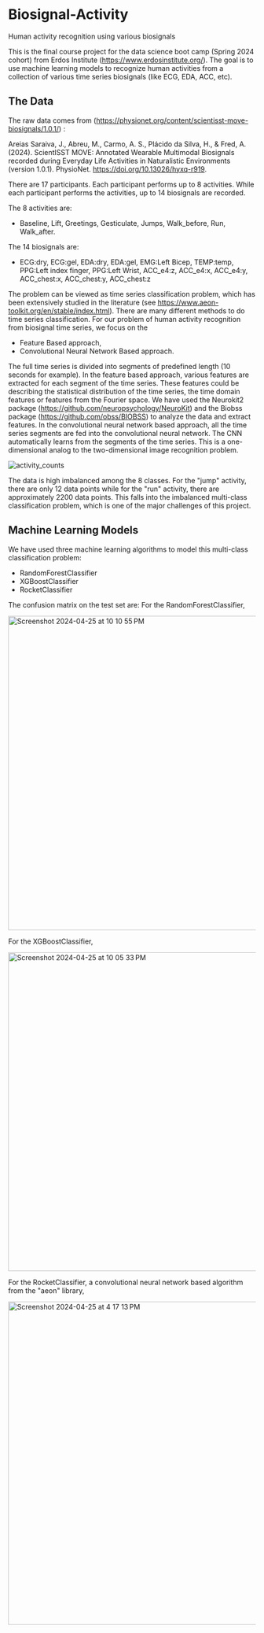# Biosignal-Activity
Human activity recognition using various biosignals 

This is the final course project for the data science boot camp (Spring 2024 cohort) from Erdos Institute (https://www.erdosinstitute.org/).
The goal is to use machine learning models to recognize human activities from a collection of various time series biosignals (like ECG, EDA, ACC, etc).


## The Data
The raw data comes from (https://physionet.org/content/scientisst-move-biosignals/1.0.1/) : 

Areias Saraiva, J., Abreu, M., Carmo, A. S., Plácido da Silva, H., & Fred, A. (2024). ScientISST MOVE: Annotated Wearable Multimodal Biosignals recorded during Everyday Life Activities in Naturalistic Environments (version 1.0.1). PhysioNet. https://doi.org/10.13026/hyxq-r919.

There are 17 participants. Each participant performs up to 8 activities. While each participant performs the activities, up to 14 biosignals are recorded. 

The 8 activities are:
* Baseline, Lift, Greetings, Gesticulate, Jumps, Walk_before, Run, Walk_after.

The 14 biosignals are:
* ECG:dry, ECG:gel, EDA:dry, EDA:gel, EMG:Left Bicep, TEMP:temp, PPG:Left index finger, PPG:Left Wrist, ACC_e4:z, ACC_e4:x, ACC_e4:y, ACC_chest:x, ACC_chest:y, ACC_chest:z

The problem can be viewed as time series classification problem, which has been extensively studied in the literature (see https://www.aeon-toolkit.org/en/stable/index.html). There are many different methods to do time series classification. For our problem of human activity recognition from biosignal time series, we focus on the

* Feature Based approach,
* Convolutional Neural Network Based approach. 

The full time series is divided into segments of predefined length (10 seconds for example). In the feature based approach, various features are extracted for each segment of the time series. These features could be describing the statistical distribution of the time series, the time domain features or features from the Fourier space. We have used the Neurokit2 package (https://github.com/neuropsychology/NeuroKit) and the Biobss package (https://github.com/obss/BIOBSS) to analyze the data and extract features. In the convolutional neural network based approach, all the time series segments are fed into the convolutional neural network. The CNN automatically learns from the segments of the time series. This is a one-dimensional analog to the two-dimensional image recognition problem. 

![activity_counts](https://github.com/ming-li-314/biosignal-activity/assets/132095576/32de3b83-af43-4f08-a450-0d2fc4833657)

The data is high imbalanced among the 8 classes. For the "jump" activity, there are only 12 data points while for the "run" activity, there are approximately 2200 data points.
This falls into the imbalanced multi-class classification problem, which is one of the major challenges of this project. 

## Machine Learning Models
We have used three machine learning algorithms to model this multi-class classification problem:
* RandomForestClassifier
* XGBoostClassifier
* RocketClassifier

The confusion matrix on the test set are:
For the RandomForestClassifier,

<img width="639" alt="Screenshot 2024-04-25 at 10 10 55 PM" src="https://github.com/ming-li-314/biosignal-activity/assets/132095576/22b2149e-8ad1-4308-b752-17f2af4e75d7">





For the XGBoostClassifier, 

<img width="648" alt="Screenshot 2024-04-25 at 10 05 33 PM" src="https://github.com/ming-li-314/biosignal-activity/assets/132095576/7b353c99-e78a-493a-a70d-9bb51716c0da">




For the RocketClassifier, a convolutional neural network based algorithm from the "aeon" library,

<img width="657" alt="Screenshot 2024-04-25 at 4 17 13 PM" src="https://github.com/ming-li-314/biosignal-activity/assets/132095576/003ead06-a6e8-4426-8596-0562307aa680">



